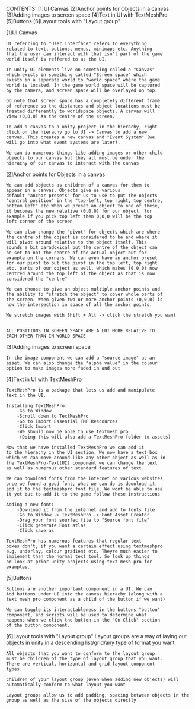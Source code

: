 CONTENTS:
    [1]UI Canvas
    [2]Anchor points for Objects in a canvas
    [3]Adding images to screen space
    [4]Text in UI with TextMeshPro
    [5]Buttons
    [6]Layout tools with "Layout group"


[1]UI Canvas

    UI referring to "User Interface" refers to everything 
    related to text, buttons, menus, minimaps etc. Anything
    that the user can interact with that isn't part of the game 
    world itself is reffered to as the UI.

    In unity UI elements live on something called a "Canvas"
    which exists in something called "Screen space" which 
    exists in a seperate world to "world space" where the game 
    world is located. In the game world space will be captured
    by the camera, and screen space will be overlayed on top.

    Do note that screen space has a completely different frame
    of reference so the distances and object locations must be 
    treated differently to worldspace objects. A canvas will 
    view (0,0,0) As the centre of the screen.

    To add a canvas to a unity project in the hierachy, right 
    click on the hierachy go to UI -> Canvas to add a new 
    canvas. This creates a new canvas and "Event System" (we 
    will go into what event systems are later).

    We can do numerous things like adding images or other child
    objects to our canvas but they all must be under the 
    hierachy of our canvas to interact with the canvas
 
[2]Anchor points for Objects in a canvas

    We can add objects as children of a canvas for them to 
    appear in a canvas. Objects give us various
    default "anchor presets" for us to use to put the objects 
    "central position" in the "top-left, top right, top centre, 
    bottom left" etc.When we preset an object to one of these, 
    it becomes the new relative (0,0,0) for our object, for 
    example if you pick top left then 0,0,0 will be the top 
    left corner of the screen

    We can also change the "pivot" for objects which are where
    the centre of the object is considered to be and where it 
    will pivot around relative to the object itself. This 
    sounds a bit paradoxical but the centre of the object can 
    be set to not the centre of the actual object but for 
    example on the corners. We can even have an anchor preset 
    for our pivot to put the pivot in the top left, top right 
    etc. parts of our object as well, which makes (0,0,0) now 
    centred around the top left of the object as that is now 
    considered the "centre"

    We can choose to give an object multiple anchor points and 
    the ability to "stretch the object" to cover whole parts of 
    the screen. When given two or more anchor points (0,0,0) is 
    now the intersection in space of all the anchor points.

    We stretch images with Shift + Alt -> click the stretch you want


    ALL POSITIONS IN SCREEN SPACE ARE A LOT MORE RELATIVE TO 
    EACH OTHER THAN IN WORLD SPACE

[3]Adding images to screen space

    In the image component we can add a "source image" as an
    asset. We can also change the "alpha value" in the colour
    option to make images more faded in and out

[4]Text in UI with TextMeshPro
    
    TextMeshPro is a package that lets us add and manipulate 
    text in the UI.

    Installing TextMeshPro:
        -Go to Window
        -Scroll down to TextMeshPro
        -Go to Import Essential TMP Rescources
        -Click Import
        -We should now be able to use textmesh pro
        -(Doing this will also add a TextMeshPro folder to assets)

    Now that we have installed TextMeshPro we can add it
    to the hierachy in the UI section. We now have a text box
    which we can move around like any other object as well as in
    the TextMeshPro-Text(UI) component we can change the text
    as well as numerous other standard features of text.

    We can download fonts from the internet on various websites,
    once we found a good font, what we can do is download it,
    add it to the textmeshpro font file. We wont be able to use
    it yet but to add it to the game follow these instructions

    Adding a new font:
        -Download it from the internet and add to fonts file
        -Go to Window -> TextMeshPro -> Font Asset Creator
        -Drag your font sourfec file to "Source font file"
        -Click generate Font atlas
        -Click save as
    
    TextMeshPro has numerous features that regular text
    boxes don't, if you want a certain effect using textmeshpro
    e.g. underlay, colour gradient etc. Theyre much easier to
    implement than the normal text tool. So look up things
    or look at prior unity projects using text mesh pro for
    examples.

[5]Buttons
    
    Buttons are another important component in a UI. We can
    Add buttons under UI into the canvas hierachy (along with a 
    text mesh pro component as a child of the button if we want)

    We can toggle its interactableness in the buttons "button" 
    component, and scripts will be used to determine what 
    happens when we click the button in the "On Click" section 
    of the button component.

[6]Layout tools with "Layout group"
    Layout groups are a way of laying out objects in unity in
    a descending list/grid/any type of format you want.

    All objects that you want to conform to the layout group
    must be children of the type of layout group that you want.
    There are vertical, horizontal and grid layout component 
    types.

    Children of your layout group (even when adding new objects) will automatically conform to what layout you want

    Layout groups allow us to add padding, spacing between objects in the group as well as the size of the objects directly